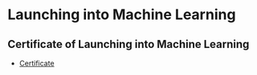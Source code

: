 # Launching into Machine Learning
## Certificate of Launching into Machine Learning
* [Certificate](https://www.coursera.org/account/accomplishments/verify/GFQWNRKE5G3N)

